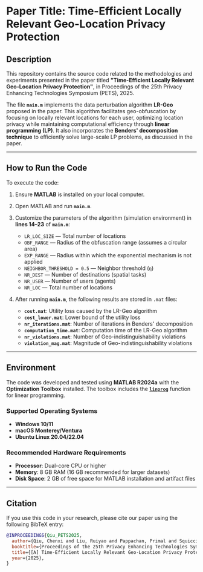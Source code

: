 # **Paper Title: Time-Efficient Locally Relevant Geo-Location Privacy Protection**

## **Description**
This repository contains the source code related to the methodologies and experiments presented in the paper titled **"Time-Efficient Locally Relevant Geo-Location Privacy Protection"**, in Proceedings of the 25th Privacy Enhancing Technologies Symposium (PETS), 2025.

The file **`main.m`** implements the data perturbation algorithm **LR-Geo** proposed in the paper. This algorithm facilitates geo-obfuscation by focusing on locally relevant locations for each user, optimizing location privacy while maintaining computational efficiency through **linear programming (LP)**. It also incorporates the **Benders' decomposition technique** to efficiently solve large-scale LP problems, as discussed in the paper.

---

## **How to Run the Code**
To execute the code:

1. Ensure **MATLAB** is installed on your local computer.
2. Open MATLAB and run **`main.m`**.
3. Customize the parameters of the algorithm (simulation environment) in **lines 14–23** of **`main.m`**:

   - `LR_LOC_SIZE` — Total number of locations
   - `OBF_RANGE` — Radius of the obfuscation range (assumes a circular area)
   - `EXP_RANGE` — Radius within which the exponential mechanism is not applied
   - `NEIGHBOR_THRESHOLD = 0.5` — Neighbor threshold (`η`)
   - `NR_DEST` — Number of destinations (spatial tasks)
   - `NR_USER` — Number of users (agents)
   - `NR_LOC` — Total number of locations

4. After running **`main.m`**, the following results are stored in `.mat` files:
   - **`cost.mat`**: Utility loss caused by the LR-Geo algorithm
   - **`cost_lower.mat`**: Lower bound of the utility loss
   - **`nr_iterations.mat`**: Number of iterations in Benders' decomposition
   - **`computation_time.mat`**: Computation time of the LR-Geo algorithm
   - **`nr_violations.mat`**: Number of Geo-indistinguishability violations
   - **`violation_mag.mat`**: Magnitude of Geo-indistinguishability violations
---

## **Environment**
The code was developed and tested using **MATLAB R2024a** with the **Optimization Toolbox** installed. The toolbox includes the [**`linprog`**](https://www.mathworks.com/help/optim/ug/linprog.html) function for linear programming.

### **Supported Operating Systems**
- **Windows 10/11**
- **macOS Monterey/Ventura**
- **Ubuntu Linux 20.04/22.04**

### **Recommended Hardware Requirements**
- **Processor**: Dual-core CPU or higher
- **Memory**: 8 GB RAM (16 GB recommended for larger datasets)
- **Disk Space**: 2 GB of free space for MATLAB installation and artifact files

---

## **Citation**
If you use this code in your research, please cite our paper using the following BibTeX entry:

```bibtex
@INPROCEEDINGS{Qiu_PETS2025,
  author={Qiu, Chenxi and Liu, Ruiyao and Pappachan, Primal and Squicciarini, Anna and Xie, Xinpeng},
  booktitle={Proceedings of the 25th Privacy Enhancing Technologies Symposium (PETS)}, 
  title={[A] Time-Efficient Locally Relevant Geo-Location Privacy Protection}, 
  year={2025},
}
